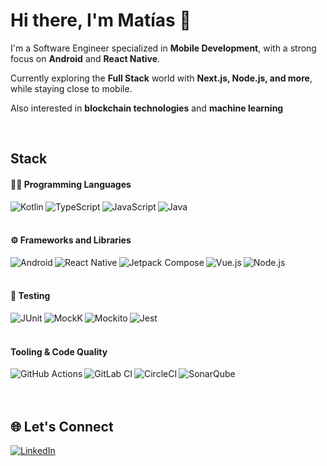 # Hi there, I'm Matías 👋

I'm a Software Engineer specialized in **Mobile Development**, with a strong focus on **Android** and **React Native**.

Currently exploring the **Full Stack** world with **Next.js, Node.js, and more**, while staying close to mobile.

Also interested in **blockchain technologies** and **machine learning**

<br>

## Stack
#### 🧑‍💻 Programming Languages

<img align="left" alt="Kotlin" src="https://img.shields.io/badge/Kotlin-%230095D5.svg?style=for-the-badge&logo=kotlin&logoColor=white"/>
<img align="left" alt="TypeScript" src="https://img.shields.io/badge/TypeScript-%23007ACC.svg?style=for-the-badge&logo=typescript&logoColor=white"/>
<img align="left" alt="JavaScript" src="https://img.shields.io/badge/JavaScript-F7DF1E?style=for-the-badge&logo=javascript&logoColor=black"/>
<img align="left" alt="Java" src="https://img.shields.io/badge/Java-%23ED8B00.svg?style=for-the-badge&logo=java&logoColor=white"/>

<br>
<br>

#### ⚙️ Frameworks and Libraries

<img align="left" alt="Android" src="https://img.shields.io/badge/Android-3DDC84?style=for-the-badge&logo=android&logoColor=white"/>
<img align="left" alt="React Native" src="https://img.shields.io/badge/React_Native-%2320232a.svg?style=for-the-badge&logo=react&logoColor=%2361DAFB"/>
<img align="left" alt="Jetpack Compose" src="https://img.shields.io/badge/Jetpack_Compose-4285F4?style=for-the-badge&logo=android&logoColor=white"/>
<img align="left" alt="Vue.js" src="https://img.shields.io/badge/Vue.js-35495E?style=for-the-badge&logo=vuedotjs&logoColor=white"/>
<img align="left" alt="Node.js" src="https://img.shields.io/badge/node.js-339933?style=for-the-badge&logo=Node.js&logoColor=white"/>

<br>
<br>

#### 🧪 Testing
<img align="left" alt="JUnit" src="https://img.shields.io/badge/JUnit-25A162?style=for-the-badge&logo=java&logoColor=white"/>
<img align="left" alt="MockK" src="https://img.shields.io/badge/MockK-FF6F61?style=for-the-badge&logo=kotlin&logoColor=white"/>
<img align="left" alt="Mockito" src="https://img.shields.io/badge/Mockito-000000?style=for-the-badge&logo=mockito&logoColor=white"/>
<img align="left" alt="Jest" src="https://img.shields.io/badge/-jest-%23C21325?style=for-the-badge&logo=jest&logoColor=white"/>

<br>
<br>

#### Tooling & Code Quality
<img align="left" alt="GitHub Actions" src="https://img.shields.io/badge/GitHub_Actions-%232671E5.svg?style=for-the-badge&logo=githubactions&logoColor=white"/>
<img align="left" alt="GitLab CI" src="https://img.shields.io/badge/GitLab_CI%2FCD-FC6D26?style=for-the-badge&logo=gitlab&logoColor=white"/>
<img align="left" alt="CircleCI" src="https://img.shields.io/badge/CircleCI-343434?style=for-the-badge&logo=circleci&logoColor=white"/>
<img align="left" alt="SonarQube" src="https://img.shields.io/badge/SonarQube-4E9BCD?style=for-the-badge&logo=sonarqube&logoColor=white"/>

<br><br><br>

## 🌐 Let's Connect

[![LinkedIn](https://img.shields.io/badge/LinkedIn-%230077B5.svg?style=for-the-badge&logo=linkedin&logoColor=white)](https://www.linkedin.com/in/sieffmatias/)
